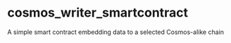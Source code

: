 # cosmos_writer_smartcontract
A simple smart contract embedding data to a selected Cosmos-alike chain
